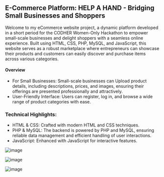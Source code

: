 ## E-Commerce Platform: HELP A HAND - Bridging Small Businesses and Shoppers
Welcome to my eCommerce website project, a dynamic platform developed in a short period for the CODHER Women-Only Hackathon to empower small-scale businesses and delight shoppers with a seamless online experience. 
Built using HTML, CSS, PHP, MySQL, and JavaScript, this website serves as a robust marketplace where entrepreneurs can showcase their products and customers can easily discover and purchase items across various categories.

#### Overview
- For Small Businesses:
Small-scale businesses can Upload product details, including descriptions, prices, and images, ensuring their offerings are presented professionally and attractively.
- User-Friendly Interface:
Users can register, log in, and browse a wide range of product categories with ease.

### Technical Highlights:
- HTML & CSS:
Crafted with modern HTML and CSS techniques.
- PHP & MySQL: 
The backend is powered by PHP and MySQL, ensuring reliable data management and efficient handling of user interactions.
- JavaScript: Enhanced with JavaScript for interactive features.

![image](https://github.com/user-attachments/assets/b6cf73b0-c7ab-4848-bb66-85df011add67)

![image](https://github.com/user-attachments/assets/30ece4cc-61b2-4404-8f83-abcab1873e2b)

![image](https://github.com/user-attachments/assets/e8518a07-bc04-4b16-a771-0ae29f40c96e)













